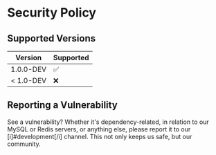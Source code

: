 # Security Policy

## Supported Versions

| Version | Supported          |
| ------- | ------------------ |
| 1.0.0-DEV   | :white_check_mark: |
| < 1.0-DEV   | :x:                |

## Reporting a Vulnerability

See a vulnerability? Whether it's dependency-related, in relation to our MySQL or Redis servers, or anything else,
please report it to our [i]#development[/i] channel. This not only keeps us safe, but our community.
